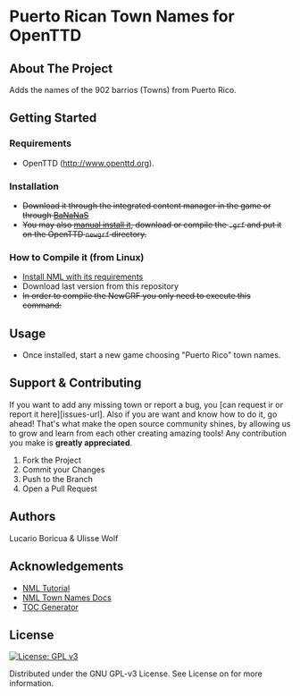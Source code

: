 # Puerto Rican Town Names for OpenTTD

## About The Project

Adds the names of the 902 barrios (Towns) from Puerto Rico.

<!-- GETTING STARTED -->
## Getting Started
### Requirements

- OpenTTD (<http://www.openttd.org>).

### Installation

- ~~Download it through the integrated content manager in the game or through [BaNaNaS](http://bananas.openttd.org)~~
- ~~You may also [manual install it](https://wiki.openttd.org/en/Manual/NewGRF#manual-install), download or compile the `.grf` and put it on the OpenTTD `newgrf` directory.~~

### How to Compile it (from Linux)

- [Install NML with its requirements](http://newgrf-specs.tt-wiki.net/wiki/NML:Getting_started)
- Download last version from this repository 
- ~~In order to compile the NewGRF you only need to execute this command:~~

## Usage

- Once installed, start a new game choosing "Puerto Rico" town names.

## Support & Contributing

If you want to add any missing town or report a bug, you [can request ir or report it here][issues-url]. Also if you are want and know how to do it, go ahead! That's what make the open source community shines, by allowing us to grow and learn from each other creating amazing tools! Any contribution you make is **greatly appreciated**.

1. Fork the Project
2. Commit your Changes 
3. Push to the Branch 
4. Open a Pull Request

## Authors

Lucario Boricua & Ulisse Wolf

## Acknowledgements
* [NML Tutorial](https://newgrf-specs.tt-wiki.net/wiki/NML:Main)
* [NML Town Names Docs](https://newgrf-specs.tt-wiki.net/wiki/NML:Town_names)
* [TOC Generator](https://github.com/ekalinin/github-markdown-toc)


## License

[![License: GPL v3](https://img.shields.io/badge/License-GPLv3-blue.svg)](https://www.gnu.org/licenses/gpl-3.0)

Distributed under the GNU GPL-v3 License. See License on for more information. 
